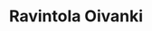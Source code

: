 ---
title: Ravintola Oivanki
ravintola: ye
ruka: ye
slug: https://www.oivanki.fi/etusivu/palvelut/ravintola-oivanki/
kuvaus: Ravintolamme on avoinna arkisin klo 8 - 16
update: 2022-02-09-14:54
---